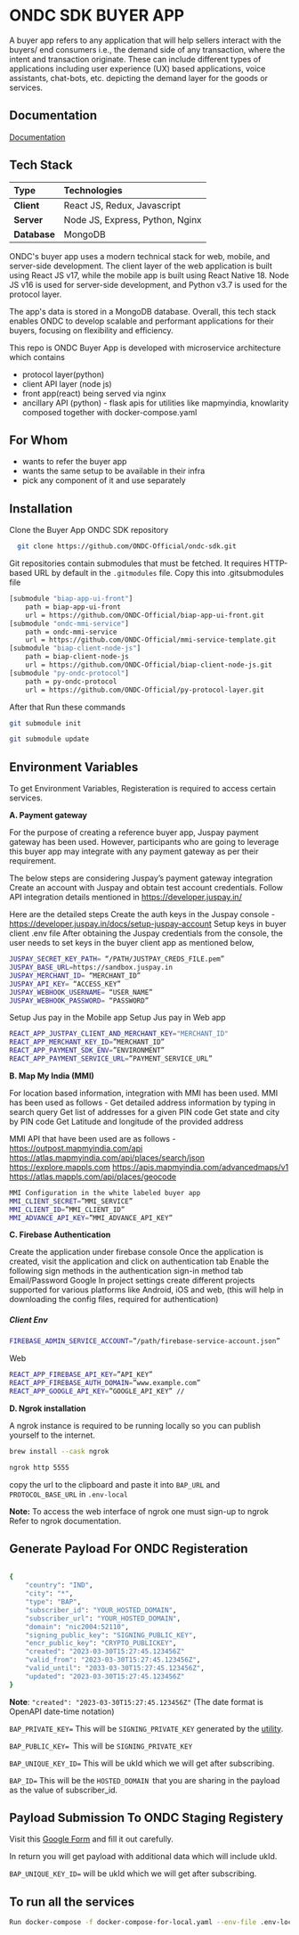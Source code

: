 # ONDC SDK BUYER APP

A buyer app refers to any application that will help sellers interact with the buyers/ end consumers i.e., the demand side of any transaction, where the intent and transaction originate. These can include different types of applications including user experience (UX) based applications, voice assistants, chat-bots, etc. depicting the demand layer for the goods or services.

## Documentation

[Documentation](https://docs.google.com/document/d/1pGPZ0jwQH9AP0rdZXUcdv8B1QZudr86W3qjABsrlEso/edit)

## Tech Stack

|  Type |       Technologies               |
| :-------- |:-------------------------------- |
| **Client**     | React JS, Redux, Javascript
| **Server**     | Node JS, Express, Python, Nginx |
| **Database**     | MongoDB |

ONDC's buyer app uses a modern technical stack for web, mobile, and server-side development. The client layer of the web application is built using React JS v17, while the mobile app is built using React Native 18. Node JS v16 is used for server-side development, and Python v3.7 is used for the protocol layer.

The app's data is stored in a MongoDB database. Overall, this tech stack enables ONDC to develop scalable and performant applications for their buyers, focusing on flexibility and efficiency.

This repo is ONDC Buyer App is developed with microservice architecture
which contains
 - protocol layer(python)
 - client API layer (node js)
 - front app(react) being served via nginx
 - ancillary API (python) - flask apis for utilities like mapmyindia, knowlarity
composed together with docker-compose.yaml

## For Whom

- wants to refer the buyer app 
- wants the same setup to be available in their infra
- pick any component of it and use separately

## Installation

Clone the Buyer App ONDC SDK repository

```bash
  git clone https://github.com/ONDC-Official/ondc-sdk.git
```

Git repositories contain submodules that must be fetched. It requires HTTP-based URL by default in the ```.gitmodules``` file. Copy this into .gitsubmodules file

```bash
[submodule "biap-app-ui-front"]
    path = biap-app-ui-front
    url = https://github.com/ONDC-Official/biap-app-ui-front.git
[submodule "ondc-mmi-service"]
    path = ondc-mmi-service
    url = https://github.com/ONDC-Official/mmi-service-template.git
[submodule "biap-client-node-js"]
    path = biap-client-node-js
    url = https://github.com/ONDC-Official/biap-client-node-js.git
[submodule "py-ondc-protocol"]
    path = py-ondc-protocol
    url = https://github.com/ONDC-Official/py-protocol-layer.git
```

After that Run these commands

```bash
git submodule init

```

```bash
git submodule update
```



## Environment Variables
To get Environment Variables, Registeration is required to access certain services.


**A. Payment gateway**

For the purpose of creating a reference buyer app, Juspay payment gateway has been used. However, participants who are going to leverage this buyer app may integrate with any payment gateway as per their requirement. 

The below steps are considering Juspay’s payment gateway integration
Create an account with Juspay and obtain test account credentials. 
Follow API integration details mentioned in https://developer.juspay.in/

Here are the detailed steps 
Create the auth keys in the Juspay console -  https://developer.juspay.in/docs/setup-juspay-account
Setup keys in buyer client .env file
	After obtaining the Juspay credentials from the console, the user needs to set keys in the buyer client app as mentioned below,

```bash
JUSPAY_SECRET_KEY_PATH= “/PATH/JUSTPAY_CREDS_FILE.pem”
JUSPAY_BASE_URL=https://sandbox.juspay.in
JUSPAY_MERCHANT_ID= “MERCHANT_ID”
JUSPAY_API_KEY= “ACCESS_KEY”
JUSPAY_WEBHOOK_USERNAME= “USER_NAME”
JUSPAY_WEBHOOK_PASSWORD= “PASSWORD”
```

Setup Jus pay in the Mobile app
Setup Jus pay in Web app
```bash
REACT_APP_JUSTPAY_CLIENT_AND_MERCHANT_KEY="MERCHANT_ID"
REACT_APP_MERCHANT_KEY_ID=”MERCHANT_ID”
REACT_APP_PAYMENT_SDK_ENV=”ENVIRONMENT”
REACT_APP_PAYMENT_SERVICE_URL=”PAYMENT_SERVICE_URL”

```



**B. Map My India (MMI)**

For location based information, integration with MMI has been used. MMI has been used as follows - 
Get detailed address information by typing in search query
Get list of addresses for a given PIN code
Get state and city by PIN code
Get Latitude and longitude of the provided address 

MMI API that have been used are as follows - 
https://outpost.mapmyindia.com/api
https://atlas.mapmyindia.com/api/places/search/json
https://explore.mappls.com
https://apis.mapmyindia.com/advancedmaps/v1
https://atlas.mappls.com/api/places/geocode

```bash
MMI Configuration in the white labeled buyer app
MMI_CLIENT_SECRET=”MMI_SERVICE”
MMI_CLIENT_ID=”MMI_CLIENT_ID”
MMI_ADVANCE_API_KEY=”MMI_ADVANCE_API_KEY”
```


**C. Firebase Authentication**

Create the application under firebase console
Once the application is created, visit the application and click on authentication tab
Enable the following sign methods in the authentication sign-in method tab
Email/Password
Google
In project settings create different projects supported for various platforms like Android, iOS and web, (this will help in downloading the config files, required for authentication)


##### Client Env 

```bash
FIREBASE_ADMIN_SERVICE_ACCOUNT=”/path/firebase-service-account.json”
```
Web
```bash
REACT_APP_FIREBASE_API_KEY=”API_KEY”
REACT_APP_FIREBASE_AUTH_DOMAIN=”www.example.com”
REACT_APP_GOOGLE_API_KEY=”GOOGLE_API_KEY” // 
```

**D. Ngrok installation**

A ngrok instance is required to be running locally so you can publish yourself to the internet.

```bash
brew install --cask ngrok
```

```bash
ngrok http 5555
```

copy the url to the clipboard and paste it into ``` BAP_URL ``` and ```PROTOCOL_BASE_URL``` in ```.env-local```


**Note:** To access the web interface of ngrok one must sign-up to ngrok Refer to ngrok documentation.

 

## Generate Payload For ONDC Registeration

```bash

{
    "country": "IND",
    "city": "*",
    "type": "BAP",
    "subscriber_id": "YOUR_HOSTED_DOMAIN",
    "subscriber_url": "YOUR_HOSTED_DOMAIN",
    "domain": "nic2004:52110",
    "signing_public_key": "SIGNING_PUBLIC_KEY",
    "encr_public_key": "CRYPTO_PUBLICKEY",
    "created": "2023-03-30T15:27:45.123456Z"
    "valid_from": "2023-03-30T15:27:45.123456Z",
    "valid_until": "2033-03-30T15:27:45.123456Z",
    "updated": "2023-03-30T15:27:45.123456Z"
}

```

**Note**: ```"created": "2023-03-30T15:27:45.123456Z"```
(The date format is OpenAPI date-time notation)




```BAP_PRIVATE_KEY=``` This will be ```SIGNING_PRIVATE_KEY``` generated by the [utility](https://github.com/ONDC-Official/reference-implementations/tree/main/utilities/signing_and_verification).

```BAP_PUBLIC_KEY= ```This will be ```SIGNING_PRIVATE_KEY```

```BAP_UNIQUE_KEY_ID=```  This will be ukId which we will get after subscribing.

```BAP_ID=``` This will be the ```HOSTED_DOMAIN ```that you are sharing in the payload as the value of subscriber_id.


## Payload Submission To ONDC Staging Registery

Visit this [Google Form](https://docs.google.com/forms/d/e/1FAIpQLSdz5-LLGX4m_pOQNFstoZQd5zhb68md_9zoX-dC8N8j2DABbA/viewform) and fill it out carefully.


In return you will get payload with additional data which will include ukId.

```BAP_UNIQUE_KEY_ID=``` will be ukId which we will get after subscribing.

## To run all the services

```bash
Run docker-compose -f docker-compose-for-local.yaml --env-file .env-local up -d.```


